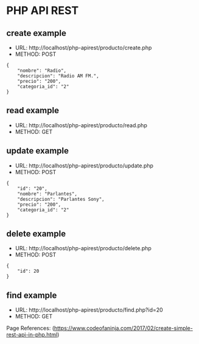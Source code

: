 # PHP API REST
## create example
* URL: http://localhost/php-apirest/producto/create.php
* METHOD: POST
```
{
    "nombre": "Radio",
    "descripcion": "Radio AM FM.",
    "precio": "200",
    "categoria_id": "2"
}
```
## read example
* URL: http://localhost/php-apirest/producto/read.php
* METHOD: GET

## update example
* URL: http://localhost/php-apirest/producto/update.php
* METHOD: POST
```
{
    "id": "20",
    "nombre": "Parlantes",
    "descripcion": "Parlantes Sony",
    "precio": "200",
    "categoria_id": "2"
}
```
## delete example
* URL: http://localhost/php-apirest/producto/delete.php
* METHOD: POST
``` 
{
	"id": 20
}
```
## find example
* URL: http://localhost/php-apirest/producto/find.php?id=20
* METHOD: GET

Page References: (https://www.codeofaninja.com/2017/02/create-simple-rest-api-in-php.html)
